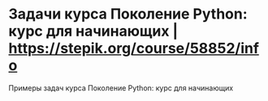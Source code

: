 # Задачи курса Поколение Python: курс для начинающих | https://stepik.org/course/58852/info
Примеры задач курса Поколение Python: курс для начинающих